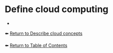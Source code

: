 # Define cloud computing

* 

⬅️ [Return to Describe cloud concepts](README.md)

⬅️ [Return to Table of Contents](../README.md)